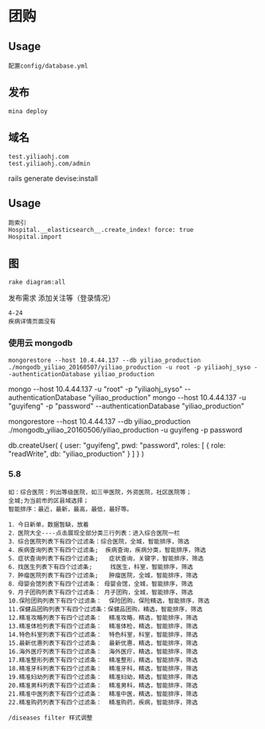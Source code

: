 # 团购

## Usage
```
配置config/database.yml
```

## 发布
```
mina deploy
```

## 域名
```
test.yiliaohj.com
test.yiliaohj.com/admin
```

rails generate devise:install


## Usage
```
跑索引
Hospital.__elasticsearch__.create_index! force: true
Hospital.import
```

## 图
```
rake diagram:all
```

发布需求
添加关注等（登录情况）

```
4-24
疾病详情页面没有
```

### 使用云 mongodb
```
mongorestore --host 10.4.44.137 --db yiliao_production ./mongodb_yiliao_20160507/yiliao_production -u root -p yiliaohj_syso --authenticationDatabase yiliao_production
```

mongo --host 10.4.44.137 -u "root" -p "yiliaohj_syso" --authenticationDatabase "yiliao_production"
mongo --host 10.4.44.137 -u "guyifeng" -p "password" --authenticationDatabase "yiliao_production"

mongorestore --host 10.4.44.137 --db yiliao_production ./mongodb_yiliao_20160506/yiliao_production -u guyifeng -p password


db.createUser(
  {
    user: "guyifeng",
    pwd: "password",
    roles: [ { role: "readWrite", db: "yiliao_production" } ]
  }
)

### 5.8
```
如：综合医院：列出等级医院，如三甲医院，外资医院，社区医院等；
全城;为当前市的区县域选择；
智能排序：最近，最新，最高，最低，最好等。

1．今日新单，数据暂缺，放着
2．医院大全----点击展现全部分类三行列表：进入综合医院一栏
3．综合医院列表下有四个过滤条：综合医院，全城，智能排序，筛选
4．疾病查询列表下有四个过滤条;  疾病查询，疾病分类，智能排序，筛选
5．症状查询列表下有四个过滤条;   症状查询，关键字，智能排序，筛选
6．找医生列表下有四个过滤条;     找医生，科室，智能排序，筛选
7．肿瘤医院列表下有四个过滤条;   肿瘤医院，全城，智能排序，筛选
8．母婴会馆列表下有四个过滤条： 母婴会馆，全城，智能排序，筛选
9．月子团购列表下有四个过滤条： 月子团购，全城，智能排序，筛选
10.保险团购列表下有四个过滤条：  保险团购，保险精选，智能排序，筛选
11.保健品团购列表下有四个过滤条：保健品团购，精选，智能排序，筛选
12.精准攻略列表下有四个过滤条：  精准攻略，精选，智能排序，筛选
13.精准体检列表下有四个过滤条：  精准体检，精选，智能排序，筛选
14.特色科室列表下有四个过滤条：  特色科室，科室，智能排序，筛选
15.最新优惠列表下有四个过滤条：  最新优惠，精选，智能排序，筛选
16.海外医疗列表下有四个过滤条：  海外医疗，精选，智能排序，筛选
17.精准整形列表下有四个过滤条：  精准整形，精选，智能排序，筛选
18.精准牙科列表下有四个过滤条：  精准牙科，精选，智能排序，筛选
19.精准妇幼列表下有四个过滤条：  精准妇幼，精选，智能排序，筛选
20.精准男科列表下有四个过滤条：  精准男科，精选，智能排序，筛选
21.精准中医列表下有四个过滤条：  精准中医，精选，智能排序，筛选
22.精准购药列表下有四个过滤条：  精准购药，疾病，智能排序，筛选
```
```
/diseases filter 样式调整

```